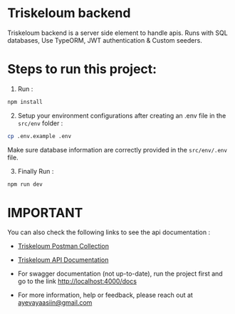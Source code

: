 # Triskeloum backend

Triskeloum backend is a server side element to handle apis. Runs with SQL databases, Use TypeORM, JWT authentication &amp; Custom seeders.

# Steps to run this project:

1. Run :

```bash
npm install
```

2. Setup your environment configurations after creating an .env file in the `src/env` folder :

```bash
cp .env.example .env
```

Make sure database information are correctly provided in the `src/env/.env` file. 

3. Finally Run :

```bash
npm run dev
```

# IMPORTANT

You can also check the following links to see the api documentation :

- [Triskeloum Postman Collection](https://nexus-triade.postman.co/workspace/Team-Workspace~55242a48-90f6-4484-8e87-7a01819dfe47/collection/40866076-c0cf988d-1955-47cb-ac02-22eccab52740?action=share&source=copy-link&creator=40866076&active-environment=04837357-aeec-4042-8121-69a368d1199e)

- [Triskeloum API Documentation](https://documenter.getpostman.com/view/40866076/2sAYJAexdT)

- For swagger documentation (not up-to-date), run the project first and go to the link [http://localhost:4000/docs](http://localhost:4000/docs)

- For more information, help or feedback, please reach out at [ayevayaasiin@gmail.com](mailto:ayevayaasiin@gmail.com)